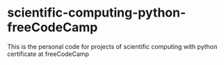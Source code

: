 # scientific-computing-python-freeCodeCamp
This is the personal code for projects of scientific computing with python certificate at freeCodeCamp
